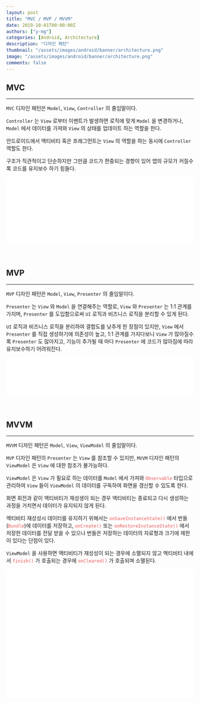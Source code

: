 ```yaml
---
layout: post
title: "MVC / MVP / MVVM"
date: 2019-10-01T00:00:00Z
authors: ["y-mg"]
categories: [Android, Architecture]
description: "디자인 패턴"
thumbnail: "/assets/images/android/banner/architecture.png"
image: "/assets/images/android/banner/architecture.png"
comments: false
---
```


## MVC
***
`MVC` 디자인 패턴은 `Model`, `View`, `Controller` 의 줄임말이다.
<br/>

`Controller` 는 `View` 로부터 이벤트가 발생하면 로직에 맞게 `Model` 을 변경하거나, `Model` 에서 데이터를 가져와 `View` 의 상태를 업데이트 하는 역할을 한다. 
<ber/>

안드로이드에서 액티비티 혹은 프래그먼트는 `View` 의 역할을 하는 동시에 `Controller` 역할도 한다.
<br/>

구조가 직관적이고 단순하지만 그만큼 코드가 편중되는 경향이 있어 앱의 규모가 커질수록 코드를 유지보수 하기 힘들다.
<br/>

<div style="
background-color: #ffffff;
background-image: url(/assets/images/android/content/pattern-mvc.png);
background-size: contain;
background-repeat: no-repeat;
background-position: center center;
">
<img src="/assets/images/android/content/pattern-mvc.png" style="visibility: hidden;" />
</div>
<br/>
<br/>



## MVP
***
`MVP` 디자인 패턴은 `Model`, `View`, `Presenter` 의 줄임말이다.
<br/>

`Presenter` 는 `View` 와 `Model` 을 연결해주는 역할로, `View` 와 `Presenter` 는 1:1 관계를 가지며, `Presenter` 를 도입함으로써 `UI` 로직과 비즈니스 로직을 분리할 수 있게 된다.
<br/>

`UI` 로직과 비즈니스 로직을 분리하여 결합도를 낮추게 한 장점이 있지만, `View` 에서 `Presenter` 를 직접 생성하기에 의존성이 높고, 1:1 관계를 가지다보니 `View` 가 많아질수록 `Presenter` 도 많아지고, 기능이 추가될 때 마다 `Presenter` 에 코드가 많아짐에 따라 유지보수하기 어려워진다.
<br/>

<div style="
background-color: #ffffff;
background-image: url(/assets/images/android/content/pattern-mvp.png);
background-size: contain;
background-repeat: no-repeat;
background-position: center center;
">
<img src="/assets/images/android/content/pattern-mvp.png" style="visibility: hidden;" />
</div>
<br/>
<br/>



## MVVM
***
`MVVM` 디자인 패턴은 `Model`, `View`, `ViewModel` 의 줄임말이다.
<br/>

`MVP` 디자인 패턴의 `Presenter` 는 `View` 를 참조할 수 있지만, `MVVM` 디자인 패턴의 `ViewModel` 은 `View` 에 대한 참조가 불가능하다.
<br/>

`ViewModel` 은 `View` 가 필요로 하는 데이터를 `Model` 에서 가져와 <code style="color: #eb5657;">Observable</code> 타입으로 관리하여 `View` 들이 `ViewModel` 의 데이터를 구독하여 화면을 갱신할 수 있도록 한다.
<br/>

화면 회전과 같이 액티비티가 재성생이 되는 경우 액티비티는 종료되고 다시 생성하는 과정을 거치면서 데이터가 유지되지 않게 된다.
<br/>

액티비티 재성성시 데이터를 유지하기 위해서는 <code style="color: #eb5657;">onSaveInstanceState()</code> 에서 번들(<code style="color: #eb5657;">Bundle</code>)에 데이터를 저장하고, <code style="color: #eb5657;">onCreate()</code> 또는 <code style="color: #eb5657;">onRestoreInstanceState()</code> 에서 저장한 데이터를 전달 받을 수 있으나 번들은 저장하는 데이터의 자료형과 크기에 제한이 있다는 단점이 있다.
<br/>

`ViewModel` 을 사용하면 액티비티가 재성성이 되는 경우에 소멸되지 않고 액티비티 내에서 <code style="color: #eb5657;">finish()</code> 가 호출되는 경우에 <code style="color: #eb5657;">onCleared()</code> 가 호출되며 소멸된다.
<br/>

<div style="
background-color: #ffffff;
background-image: url(/assets/images/android/content/pattern-mvvm.png);
background-size: contain;
background-repeat: no-repeat;
background-position: center center;
">
<img src="/assets/images/android/content/pattern-mvvm.png" style="visibility: hidden;" />
</div>